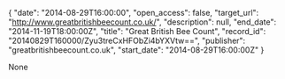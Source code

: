 {
  "date": "2014-08-29T16:00:00", 
  "open_access": false, 
  "target_url": "http://www.greatbritishbeecount.co.uk/", 
  "description": null, 
  "end_date": "2014-11-19T18:00:00Z", 
  "title": "Great British Bee Count", 
  "record_id": "20140829T160000/Zyu3treCxHFObZi4bYXVtw==", 
  "publisher": "greatbritishbeecount.co.uk", 
  "start_date": "2014-08-29T16:00:00Z"
}

None